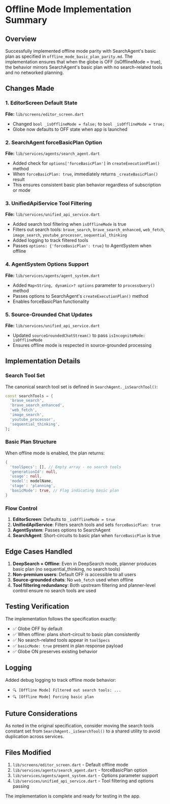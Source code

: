 # Offline Mode Implementation Summary

## Overview
Successfully implemented offline mode parity with SearchAgent's basic plan as specified in `offline_mode_basic_plan_parity.md`. The implementation ensures that when the globe is OFF (isOfflineMode = true), the behavior mirrors SearchAgent's basic plan with no search-related tools and no networked planning.

## Changes Made

### 1. EditorScreen Default State
**File:** `lib/screens/editor_screen.dart`
- Changed `bool _isOfflineMode = false;` to `bool _isOfflineMode = true;`
- Globe now defaults to OFF state when app is launched

### 2. SearchAgent forceBasicPlan Option
**File:** `lib/services/agents/search_agent.dart`
- Added check for `options['forceBasicPlan']` in `createExecutionPlan()` method
- When `forceBasicPlan: true`, immediately returns `_createBasicPlan()` result
- This ensures consistent basic plan behavior regardless of subscription or mode

### 3. UnifiedApiService Tool Filtering
**File:** `lib/services/unified_api_service.dart`
- Added search tool filtering when `isOfflineMode` is true
- Filters out search tools: `brave_search`, `brave_search_enhanced`, `web_fetch`, `image_search`, `youtube_processor`, `sequential_thinking`
- Added logging to track filtered tools
- Passes `options: {'forceBasicPlan': true}` to AgentSystem when offline

### 4. AgentSystem Options Support
**File:** `lib/services/agents/agent_system.dart`
- Added `Map<String, dynamic>? options` parameter to `processQuery()` method
- Passes options to SearchAgent's `createExecutionPlan()` method
- Enables forceBasicPlan functionality

### 5. Source-Grounded Chat Updates
**File:** `lib/services/unified_api_service.dart`
- Updated `sourceGroundedChatStream()` to pass `isIncognitoMode: isOfflineMode`
- Ensures offline mode is respected in source-grounded processing

## Implementation Details

### Search Tool Set
The canonical search tool set is defined in `SearchAgent._isSearchTool()`:
```dart
const searchTools = {
  'brave_search',
  'brave_search_enhanced', 
  'web_fetch',
  'image_search',
  'youtube_processor',
  'sequential_thinking',
};
```

### Basic Plan Structure
When offline mode is enabled, the plan returns:
```dart
{
  'toolSpecs': [], // Empty array - no search tools
  'generationId': null,
  'usage': null,
  'model': modelName,
  'stage': 'planning',
  'basicMode': true, // Flag indicating basic plan
}
```

### Flow Control
1. **EditorScreen**: Defaults to `_isOfflineMode = true`
2. **UnifiedApiService**: Filters search tools and sets `forceBasicPlan: true`
3. **AgentSystem**: Passes options to SearchAgent
4. **SearchAgent**: Short-circuits to basic plan when `forceBasicPlan` is true

## Edge Cases Handled

1. **DeepSearch + Offline**: Even in DeepSearch mode, planner produces basic plan (no sequential_thinking, no search tools)
2. **Non-premium users**: Default OFF is accessible to all users
3. **Source-grounded chats**: No `web_fetch` used when offline
4. **Tool filtering redundancy**: Both upstream filtering and planner-level control ensure no search tools are used

## Testing Verification

The implementation follows the specification exactly:
- ✅ Globe OFF by default
- ✅ When offline: plans short-circuit to basic plan consistently
- ✅ No search-related tools appear in `toolSpecs`
- ✅ `basicMode: true` present in plan response payload
- ✅ Globe ON preserves existing behavior

## Logging
Added debug logging to track offline mode behavior:
- `🔍 [Offline Mode] Filtered out search tools: ...`
- `🔍 [Offline Mode] Forcing basic plan`

## Future Considerations

As noted in the original specification, consider moving the search tools constant set from `SearchAgent._isSearchTool()` to a shared utility to avoid duplication across services.

## Files Modified
1. `lib/screens/editor_screen.dart` - Default offline mode
2. `lib/services/agents/search_agent.dart` - forceBasicPlan option
3. `lib/services/agents/agent_system.dart` - Options parameter support
4. `lib/services/unified_api_service.dart` - Tool filtering and options passing

The implementation is complete and ready for testing in the app. 